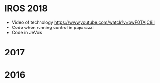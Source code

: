 

# IROS 2018

 - Video of technology https://www.youtube.com/watch?v=bwF0TAjC8iI
 - Code when running control in paparazzi
 - Code in JeVois 

# 2017


# 2016
